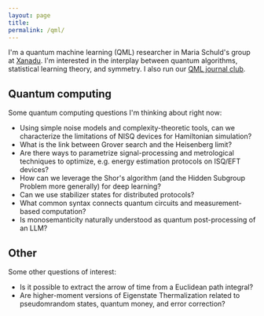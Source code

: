```yaml
---
layout: page
title:
permalink: /qml/
---
```


I'm a quantum machine learning (QML) researcher in Maria Schuld's
group at [Xanadu](https://www.xanadu.ai/). I'm interested in the
interplay between quantum algorithms, statistical learning theory, and
symmetry. I also run our [QML journal club](https://heptar.ch/qml-jc).

## Quantum computing

Some quantum computing questions I'm thinking about right now:

- Using simple noise models and complexity-theoretic tools, can we
  characterize the limitations of NISQ devices for Hamiltonian
  simulation?
- What is the link between Grover search and the Heisenberg limit?
- Are there ways to parametrize signal-processing and metrological
  techniques to optimize, e.g. energy estimation protocols on ISQ/EFT devices?
- How can we leverage the Shor's algorithm (and the Hidden Subgroup
Problem more generally) for deep learning?
- Can we use stabilizer states for distributed protocols?
- What common syntax connects quantum circuits and
measurement-based computation?
- Is monosemanticity naturally understood as quantum post-processing
  of an LLM?

## Other

Some other questions of interest:

- Is it possible to extract the arrow of time from a Euclidean path
integral?
- Are higher-moment versions of Eigenstate Thermalization related to
  pseudomrandom states, quantum money, and error correction?
